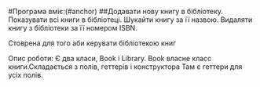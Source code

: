#Програма вміє:(#anchor)
##Додавати нову книгу в бібліотеку. Показувати всі книги в бібліотеці. Шукайти книгу за її назвою. Видаляти книгу з бібліотеки за її номером ISBN.

Стоврена для того аби керувати бібліотекою книг

Опис роботи:
Є два класи, Book і Library. Book власне класс книги.Складається з полів, геттерів і конструктора Там є геттери для усіх полів.
